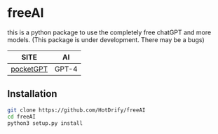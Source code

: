 # freeAI
this is a python package to use the completely free chatGPT and more models.
(This package is under development. There may be a bugs)

| SITE | AI |
| ---- | -- |
| [pocketGPT](pocketgpt.000webhostapp.com) | GPT-4 |
## Installation
```sh
git clone https://github.com/HotDrify/freeAI
cd freeAI
python3 setup.py install
```